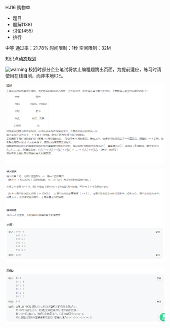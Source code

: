 HJ16 购物单







- 题目
- 题解(138)
- 讨论(455)
- 排行

中等 通过率：21.78% 时间限制：1秒 空间限制：32M

知识点[动态规划](https://www.nowcoder.com/exam/oj/ta?tpId=37?tag=593)

![warning](https://static.nowcoder.com/fe/file/images/web/ta/warning.png) 校招时部分企业笔试将禁止编程题跳出页面，为提前适应，练习时请使用在线自测，而非本地IDE。

![image-20220428232937025](MarkDownImages/HJ16.assets/image-20220428232937025.png)

![image-20220428233004340](MarkDownImages/HJ16.assets/image-20220428233004340.png)

![image-20220428233023149](MarkDownImages/HJ16.assets/image-20220428233023149.png)



